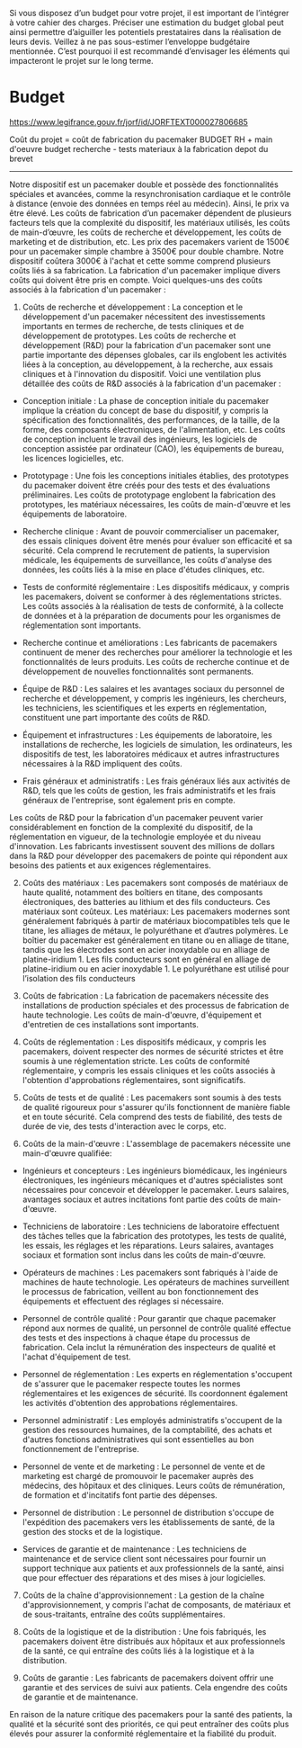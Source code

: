 Si vous disposez d’un budget pour votre projet, il est important de l’intégrer à votre cahier des charges. Préciser une estimation du budget global peut ainsi permettre d’aiguiller les potentiels prestataires dans la réalisation de leurs devis. Veillez à ne pas sous-estimer l’enveloppe budgétaire mentionnée. C’est pourquoi il est recommandé d’envisager les éléments qui impacteront le projet sur le long terme.

**Budget**
==========

https://www.legifrance.gouv.fr/jorf/id/JORFTEXT000027806685

Coût du projet = coût de fabrication du pacemaker
BUDGET RH  + main d'oeuvre
budget recherche - tests
materiaux à la fabrication
depot du brevet


---------------

Notre dispositif est un pacemaker double et possède des fonctionnalités spéciales et avancées, comme la resynchronisation cardiaque et le contrôle à distance (envoie des données en temps réel au médecin). Ainsi, le prix va être élevé. 
Les coûts de fabrication d’un pacemaker dépendent de plusieurs facteurs tels que la complexité du dispositif, les matériaux utilisés, les coûts de main-d’œuvre, les coûts de recherche et développement, les coûts de marketing et de distribution, etc.
Les prix des pacemakers varient de 1500€ pour un pacemaker simple chambre à 3500€ pour double chambre.
Notre dispositif coûtera 3000€ à l'achat et cette somme comprend plusieurs coûts liés à sa fabrication.
La fabrication d'un pacemaker implique divers coûts qui doivent être pris en compte. Voici quelques-uns des coûts associés à la fabrication d'un pacemaker :

1. Coûts de recherche et développement : La conception et le développement d'un pacemaker nécessitent des investissements importants en termes de recherche, de tests cliniques et de développement de prototypes.
Les coûts de recherche et développement (R&D) pour la fabrication d'un pacemaker sont une partie importante des dépenses globales, car ils englobent les activités liées à la conception, au développement, à la recherche, aux essais cliniques et à l'innovation du dispositif. Voici une ventilation plus détaillée des coûts de R&D associés à la fabrication d'un pacemaker :

-  Conception initiale : La phase de conception initiale du pacemaker implique la création du concept de base du dispositif, y compris la spécification des fonctionnalités, des performances, de la taille, de la forme, des composants électroniques, de l'alimentation, etc. Les coûts de conception incluent le travail des ingénieurs, les logiciels de conception assistée par ordinateur (CAO), les équipements de bureau, les licences logicielles, etc.

-  Prototypage : Une fois les conceptions initiales établies, des prototypes du pacemaker doivent être créés pour des tests et des évaluations préliminaires. Les coûts de prototypage englobent la fabrication des prototypes, les matériaux nécessaires, les coûts de main-d'œuvre et les équipements de laboratoire.

-  Recherche clinique : Avant de pouvoir commercialiser un pacemaker, des essais cliniques doivent être menés pour évaluer son efficacité et sa sécurité. Cela comprend le recrutement de patients, la supervision médicale, les équipements de surveillance, les coûts d'analyse des données, les coûts liés à la mise en place d'études cliniques, etc.

-  Tests de conformité réglementaire : Les dispositifs médicaux, y compris les pacemakers, doivent se conformer à des réglementations strictes. Les coûts associés à la réalisation de tests de conformité, à la collecte de données et à la préparation de documents pour les organismes de réglementation sont importants.

-  Recherche continue et améliorations : Les fabricants de pacemakers continuent de mener des recherches pour améliorer la technologie et les fonctionnalités de leurs produits. Les coûts de recherche continue et de développement de nouvelles fonctionnalités sont permanents.

-  Équipe de R&D : Les salaires et les avantages sociaux du personnel de recherche et développement, y compris les ingénieurs, les chercheurs, les techniciens, les scientifiques et les experts en réglementation, constituent une part importante des coûts de R&D.

-  Équipement et infrastructures : Les équipements de laboratoire, les installations de recherche, les logiciels de simulation, les ordinateurs, les dispositifs de test, les laboratoires médicaux et autres infrastructures nécessaires à la R&D impliquent des coûts.

-  Frais généraux et administratifs : Les frais généraux liés aux activités de R&D, tels que les coûts de gestion, les frais administratifs et les frais généraux de l'entreprise, sont également pris en compte.

Les coûts de R&D pour la fabrication d'un pacemaker peuvent varier considérablement en fonction de la complexité du dispositif, de la réglementation en vigueur, de la technologie employée et du niveau d'innovation. Les fabricants investissent souvent des millions de dollars dans la R&D pour développer des pacemakers de pointe qui répondent aux besoins des patients et aux exigences réglementaires.

2. Coûts des matériaux : Les pacemakers sont composés de matériaux de haute qualité, notamment des boîtiers en titane, des composants électroniques, des batteries au lithium et des fils conducteurs. Ces matériaux sont coûteux.
Les matériaux: Les pacemakers modernes sont généralement fabriqués à partir de matériaux biocompatibles tels que le titane, les alliages de métaux, le polyuréthane et d’autres polymères. Le boîtier du pacemaker est généralement en titane ou en alliage de titane, tandis que les électrodes sont en acier inoxydable ou en alliage de platine-iridium 1. Les fils conducteurs sont en général en alliage de platine-iridium ou en acier inoxydable 1. Le polyuréthane est utilisé pour l’isolation des fils conducteurs 

3. Coûts de fabrication : La fabrication de pacemakers nécessite des installations de production spéciales et des processus de fabrication de haute technologie. Les coûts de main-d'œuvre, d'équipement et d'entretien de ces installations sont importants.

4. Coûts de réglementation : Les dispositifs médicaux, y compris les pacemakers, doivent respecter des normes de sécurité strictes et être soumis à une réglementation stricte. Les coûts de conformité réglementaire, y compris les essais cliniques et les coûts associés à l'obtention d'approbations réglementaires, sont significatifs.

5. Coûts de tests et de qualité : Les pacemakers sont soumis à des tests de qualité rigoureux pour s'assurer qu'ils fonctionnent de manière fiable et en toute sécurité. Cela comprend des tests de fiabilité, des tests de durée de vie, des tests d'interaction avec le corps, etc.

6. Coûts de la main-d'œuvre : L'assemblage de pacemakers nécessite une main-d'œuvre qualifiée:
- Ingénieurs et concepteurs : Les ingénieurs biomédicaux, les ingénieurs électroniques, les ingénieurs mécaniques et d'autres spécialistes sont nécessaires pour concevoir et développer le pacemaker. Leurs salaires, avantages sociaux et autres incitations font partie des coûts de main-d'œuvre.

- Techniciens de laboratoire : Les techniciens de laboratoire effectuent des tâches telles que la fabrication des prototypes, les tests de qualité, les essais, les réglages et les réparations. Leurs salaires, avantages sociaux et formation sont inclus dans les coûts de main-d'œuvre.

- Opérateurs de machines : Les pacemakers sont fabriqués à l'aide de machines de haute technologie. Les opérateurs de machines surveillent le processus de fabrication, veillent au bon fonctionnement des équipements et effectuent des réglages si nécessaire.

- Personnel de contrôle qualité : Pour garantir que chaque pacemaker répond aux normes de qualité, un personnel de contrôle qualité effectue des tests et des inspections à chaque étape du processus de fabrication. Cela inclut la rémunération des
inspecteurs de qualité et l'achat d'équipement de test.

- Personnel de réglementation : Les experts en réglementation s'occupent de s'assurer que le pacemaker respecte toutes les normes réglementaires et les exigences de sécurité. Ils coordonnent également les activités d'obtention des approbations réglementaires.

- Personnel administratif : Les employés administratifs s'occupent de la gestion des ressources humaines, de la comptabilité, des achats et d'autres fonctions administratives qui sont essentielles au bon fonctionnement de l'entreprise.

- Personnel de vente et de marketing : Le personnel de vente et de marketing est chargé de promouvoir le pacemaker auprès des médecins, des hôpitaux et des cliniques. Leurs coûts de rémunération, de formation et d'incitatifs font partie des dépenses.

- Personnel de distribution : Le personnel de distribution s'occupe de l'expédition des pacemakers vers les établissements de santé, de la gestion des stocks et de la logistique.

- Services de garantie et de maintenance : Les techniciens de maintenance et de service client sont nécessaires pour fournir un support technique aux patients et aux professionnels de la santé, ainsi que pour effectuer des réparations et des mises à jour logicielles.

7. Coûts de la chaîne d'approvisionnement : La gestion de la chaîne d'approvisionnement, y compris l'achat de composants, de matériaux et de sous-traitants, entraîne des coûts supplémentaires.

8. Coûts de la logistique et de la distribution : Une fois fabriqués, les pacemakers doivent être distribués aux hôpitaux et aux professionnels de la santé, ce qui entraîne des coûts liés à la logistique et à la distribution.

9. Coûts de garantie : Les fabricants de pacemakers doivent offrir une garantie et des services de suivi aux patients. Cela engendre des coûts de garantie et de maintenance.

En raison de la nature critique des pacemakers pour la santé des patients, la qualité et la sécurité sont des priorités, ce qui peut entraîner des coûts plus élevés pour assurer la conformité réglementaire et la fiabilité du produit.
